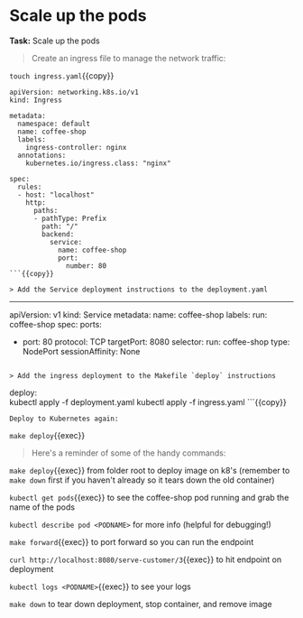 # Scale up the pods

**Task:** Scale up the pods

> Create an ingress file to manage the network traffic:

`touch ingress.yaml`{{copy}}

```
apiVersion: networking.k8s.io/v1
kind: Ingress

metadata:
  namespace: default
  name: coffee-shop
  labels:
    ingress-controller: nginx
  annotations:
    kubernetes.io/ingress.class: "nginx" 

spec:
  rules:
  - host: "localhost"
    http:
      paths:
      - pathType: Prefix
        path: "/"
        backend:
          service:
            name: coffee-shop
            port:
              number: 80
```{{copy}}

> Add the Service deployment instructions to the deployment.yaml

```
---
apiVersion: v1
kind: Service
metadata:
  name: coffee-shop
  labels:
    run: coffee-shop
spec:
  ports:
  - port: 80
    protocol: TCP
    targetPort: 8080
  selector:
    run: coffee-shop
  type: NodePort
  sessionAffinity: None
  ```{{copy}}

  > Add the ingress deployment to the Makefile `deploy` instructions

  ```
  deploy:	
	kubectl apply -f deployment.yaml
	kubectl apply -f ingress.yaml
    ```{{copy}}

    Deploy to Kubernetes again:

`make deploy`{{exec}}

>Here's a reminder of some of the handy commands:

`make deploy`{{exec}} from folder root to deploy image on k8's (remember to `make down` first if you haven't already so it tears down the old container)

`kubectl get pods`{{exec}} to see the coffee-shop pod running and grab the name of the pods

`kubectl describe pod <PODNAME>` for more info (helpful for debugging!)

`make forward`{{exec}} to port forward so you can run the endpoint

`curl http://localhost:8080/serve-customer/3`{{exec}} to hit endpoint on deployment

`kubectl logs <PODNAME>`{{exec}} to see your logs

`make down` to tear down deployment, stop container, and remove image